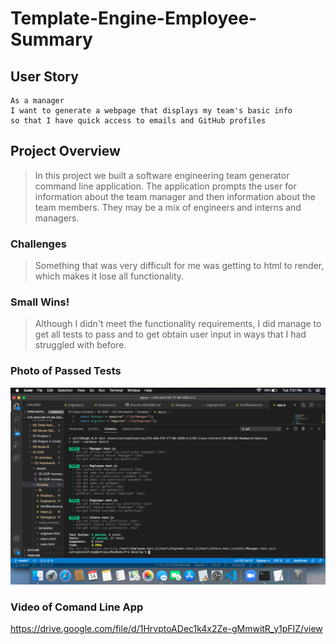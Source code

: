 # Template-Engine-Employee-Summary
## User Story
```
As a manager
I want to generate a webpage that displays my team's basic info
so that I have quick access to emails and GitHub profiles
```
## Project Overview
> In this project we built a software engineering team generator command line application. The application prompts the user for information about the team manager and then information about the team members. They may be a mix of engineers and interns and managers.
### Challenges
> Something that was very difficult for me was getting to html to render, which makes it lose all functionality.
### Small Wins!
> Although I didn't meet the functionality requirements, I did manage to get all tests to pass and to get obtain user input in ways that I had struggled with before.
### Photo of Passed Tests
![PassedTestsPhoto](passed.png)


### Video of Comand Line App
https://drive.google.com/file/d/1HrvptoADec1k4x2Ze-gMmwitR_y1pFIZ/view
